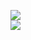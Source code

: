 [![](https://img.shields.io/badge/Made%20With-Github%20Spray-lightgrey.svg?style=for-the-badge&logo=github)](https://github.com/Annihil/github-spray#20264)  
[![](https://i.imgur.com/2DrTn0Z.gif)](https://github.com/Annihil/github-spray)